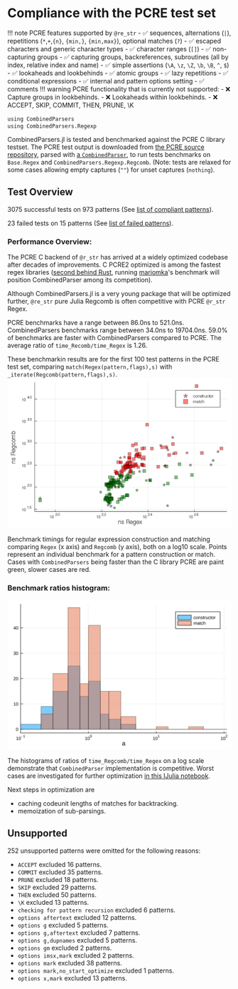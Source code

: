# Compliance with the PCRE test set
!!! note 
    PCRE features supported by `@re_str` 
    - ✅ sequences, alternations (`|`), repetitions (`*`,`+`,`{n}`, `{min,}`, `{min,max}`), optional matches (`?`)
    - ✅ escaped characters and generic character types
    - ✅ character ranges (`[]`)
    - ✅ non-capturing groups
    - ✅ capturing groups, backreferences, subroutines (all by index, relative index and name)
    - ✅ simple assertions (`\A`, `\z`, `\Z`, `\b`, `\B`, `^`, `$`)
    - ✅ lookaheads and lookbehinds
    - ✅ atomic groups
    - ✅ lazy repetitions
    - ✅ conditional expressions
    - ✅ internal and pattern options setting
    - ✅ comments
!!! warning 
    PCRE functionality that is currently not supported:
    - ❌ Capture groups in lookbehinds.
    - ❌ Lookaheads within lookbehinds.
    - ❌ ACCEPT, SKIP, COMMIT, THEN, PRUNE, \K
```@setup session
using CombinedParsers
using CombinedParsers.Regexp
```
CombinedParsers.jl is tested and benchmarked against the PCRE C library testset.
The PCRE test output is downloaded from 
[the PCRE source repository](https://github.com/rurban/pcre/blob/master/testdata/testoutput1), 
parsed with 
[a `CombinedParser`](https://github.com/gkappler/CombinedParsers.jl/blob/master/test/pcretest-parser.jl), to run tests benchmarks on `Base.Regex` and `CombinedParsers.Regexp.Regcomb`.
(Note: tests are relaxed for some cases allowing empty captures (`""`) for unset captures (`nothing`).
## Test Overview
3075 successful tests on 973 patterns
(See [list of compliant patterns](pcre-compliance-succeeded.md)).

23 failed tests on 15 patterns
(See [list of failed patterns](pcre-compliance-failed.md)).
### Performance Overview:
The PCRE C backend of `@r_str` has arrived at a widely optimized codebase after decades of improvements.
C PCRE2 optimized is among the fastest regex libraries ([second behind Rust](https://github.com/mariomka/regex-benchmark/tree/optimized), running [mariomka](https://github.com/mariomka)'s benchmark will position CombinedParser among its competition).

Although CombinedParsers.jl is a very young package that will be optimized further, 
`@re_str` pure Julia Regcomb is often competitive with PCRE `@r_str` Regex.


PCRE benchmarks have a range between 86.0ns to 521.0ns.
CombinedParsers benchmarks range between 34.0ns to 19704.0ns.
59.0% of benchmarks are faster with CombinedParsers compared to PCRE.
The average ratio of `time_Recomb/time_Regex` is 1.26.


These benchmarkin results are for the first 100 test patterns in the PCRE test set, comparing `match(Regex(pattern,flags),s)` with `_iterate(Regcomb(pattern,flags),s)`.
![](log_btimes.png)


Benchmark timings for regular expression construction and matching comparing `Regex` (x axis) and `Regcomb` (y axis), both on a log10 scale.
Points represent an individual benchmark for a pattern construction or match.
Cases with `CombinedParsers` being faster than the C library PCRE are paint green, slower cases are red.
### Benchmark ratios histogram:
![](log_btime_ratio_histogram.svg)



The histograms of ratios of `time_Regcomb/time_Regex` on a log scale demonstrate that `CombinedParser` implementation is competitive.
Worst cases are investigated for further optimization [in this IJulia notebook](https://github.com/gkappler/CombinedParsers.jl/blob/master/benchmark/benchmarks.ipynb).

Next steps in optimization are
- caching codeunit lengths of matches for backtracking.
- memoization of sub-parsings.
## Unsupported
252 unsupported patterns were omitted for the following reasons:

- `ACCEPT` excluded 16 patterns.
- `COMMIT` excluded 35 patterns.
- `PRUNE` excluded 18 patterns.
- `SKIP` excluded 29 patterns.
- `THEN` excluded 50 patterns.
- `\K` excluded 13 patterns.
- `checking for pattern recursion` excluded 6 patterns.
- `options aftertext` excluded 12 patterns.
- `options g` excluded 5 patterns.
- `options g,aftertext` excluded 7 patterns.
- `options g,dupnames` excluded 5 patterns.
- `options gm` excluded 2 patterns.
- `options imsx,mark` excluded 2 patterns.
- `options mark` excluded 38 patterns.
- `options mark,no_start_optimize` excluded 1 patterns.
- `options x,mark` excluded 13 patterns.
